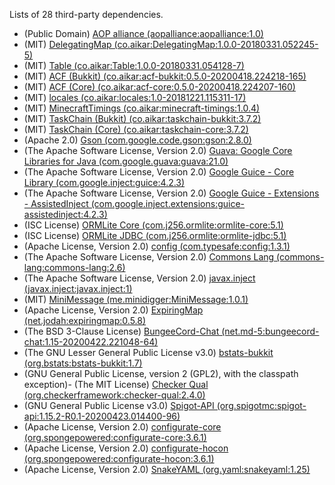 Lists of 28 third-party dependencies.
- (Public Domain) [AOP alliance (aopalliance:aopalliance:1.0)](http://aopalliance.sourceforge.net)
- (MIT) [DelegatingMap (co.aikar:DelegatingMap:1.0.0-20180331.052245-5)]()
- (MIT) [Table (co.aikar:Table:1.0.0-20180331.054128-7)]()
- (MIT) [ACF (Bukkit) (co.aikar:acf-bukkit:0.5.0-20200418.224218-165)](https://acf.emc.gs/acf-bukkit)
- (MIT) [ACF (Core) (co.aikar:acf-core:0.5.0-20200418.224207-160)](https://acf.emc.gs/acf-core)
- (MIT) [locales (co.aikar:locales:1.0-20181221.115311-17)]()
- (MIT) [MinecraftTimings (co.aikar:minecraft-timings:1.0.4)]()
- (MIT) [TaskChain (Bukkit) (co.aikar:taskchain-bukkit:3.7.2)](https://taskchain.emc.gs/taskchain-bukkit)
- (MIT) [TaskChain (Core) (co.aikar:taskchain-core:3.7.2)](https://taskchain.emc.gs/taskchain-core)
- (Apache 2.0) [Gson (com.google.code.gson:gson:2.8.0)](https://github.com/google/gson/gson)
- (The Apache Software License, Version 2.0) [Guava: Google Core Libraries for Java (com.google.guava:guava:21.0)](https://github.com/google/guava/guava)
- (The Apache Software License, Version 2.0) [Google Guice - Core Library (com.google.inject:guice:4.2.3)](https://github.com/google/guice/guice)
- (The Apache Software License, Version 2.0) [Google Guice - Extensions - AssistedInject (com.google.inject.extensions:guice-assistedinject:4.2.3)](https://github.com/google/guice/extensions-parent/guice-assistedinject)
- (ISC License) [ORMLite Core (com.j256.ormlite:ormlite-core:5.1)](http://ormlite.sourceforge.net/)
- (ISC License) [ORMLite JDBC (com.j256.ormlite:ormlite-jdbc:5.1)](http://ormlite.sourceforge.net/)
- (Apache License, Version 2.0) [config (com.typesafe:config:1.3.1)](https://github.com/typesafehub/config)
- (The Apache Software License, Version 2.0) [Commons Lang (commons-lang:commons-lang:2.6)](http://commons.apache.org/lang/)
- (The Apache Software License, Version 2.0) [javax.inject (javax.inject:javax.inject:1)](http://code.google.com/p/atinject/)
- (MIT) [MiniMessage (me.minidigger:MiniMessage:1.0.1)](https://github.com/MiniDigger/MiniMessage)
- (Apache License, Version 2.0) [ExpiringMap (net.jodah:expiringmap:0.5.8)](http://github.com/jhalterman/expiringmap/)
- (The BSD 3-Clause License) [BungeeCord-Chat (net.md-5:bungeecord-chat:1.15-20200422.221048-64)](https://github.com/SpigotMC/BungeeCord/bungeecord-chat)
- (The GNU Lesser General Public License v3.0) [bstats-bukkit (org.bstats:bstats-bukkit:1.7)](https://bstats.org/bstats-bukkit/)
- (GNU General Public License, version 2 (GPL2), with the classpath exception)- (The MIT License) [Checker Qual (org.checkerframework:checker-qual:2.4.0)](https://checkerframework.org)
- (GNU General Public License v3.0) [Spigot-API (org.spigotmc:spigot-api:1.15.2-R0.1-20200423.014400-96)](https://www.spigotmc.org/)
- (Apache License, Version 2.0) [configurate-core (org.spongepowered:configurate-core:3.6.1)](https://github.com/SpongePowered/configurate/)
- (Apache License, Version 2.0) [configurate-hocon (org.spongepowered:configurate-hocon:3.6.1)](https://github.com/SpongePowered/configurate/)
- (Apache License, Version 2.0) [SnakeYAML (org.yaml:snakeyaml:1.25)](http://www.snakeyaml.org)
